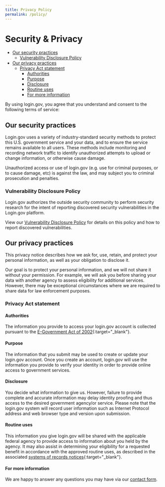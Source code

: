 ```yaml
---
title: Privacy Policy
permalink: /policy/
---
```


<div class="bg-white">
  <div class="container cntnr-wide pb3" markdown="1">

Security & Privacy
==================

<!-- MarkdownTOC depth="6" autolink="true" bracket="round" -->

- [Our security practices](#our-security-practices)
  - [Vulnerability Disclosure Policy](#vulnerability-disclosure-policy)
- [Our privacy practices](#our-privacy-practices)
  - [Privacy Act statement](#privacy-act-statement)
    - [Authorities](#authorities)
    - [Purpose](#purpose)
    - [Disclosure](#disclosure)
    - [Routine uses](#routine-uses)
    - [For more information](#for-more-information)

<!-- /MarkdownTOC -->

By using login.gov, you agree that you understand and consent to the
following terms of service:

Our security practices
----------------------

Login.gov uses a variety of industry-standard security methods to
protect this U.S. government service and your data, and to ensure the
service remains available to all users. These methods include monitoring
and recording network traffic to identify unauthorized attempts to
upload or change information, or otherwise cause damage.

Unauthorized access or use of login.gov (e.g. use for criminal purposes,
or to cause damage, etc) is against the law, and may subject you to
criminal prosecution and penalties.

### Vulnerability Disclosure Policy

Login.gov authorizes the outside security community to perform security research for the intent of reporting discovered security vulnerabilities in the Login.gov platform.

View our [Vulnerability Disclosure Policy](https://18f.gsa.gov/vulnerability-disclosure-policy/) for details on this policy and how to report discovered vulnerabilities.

Our privacy practices
---------------------

This privacy notice describes how we ask for, use, retain, and protect
your personal information, as well as your obligation to disclose it.

Our goal is to protect your personal information, and we will not share
it without your permission. For example, we will ask you before sharing
your data with another agency to assess eligibility for additional
services. However, there may be exceptional circumstances where we are
required to share data for law enforcement purposes.

### Privacy Act statement

#### Authorities

The information you provide to access your login.gov account is
collected pursuant to the [E-Government Act of
2002](https://www.gpo.gov/fdsys/pkg/PLAW-107publ347/html/PLAW-107publ347.htm){:target="_blank"}.

#### Purpose

The information that you submit may be used to create or update your
login.gov account. Once you create an account, login.gov will use the
information you provide to verify your identity in order to provide
online access to government services.

#### Disclosure

You decide what information to give us. However, failure to provide
complete and accurate information may delay identity proofing and thus
access to the desired government agency/or service. Please note that the
login.gov system will record user information such as Internet Protocol
address and web browser type and version upon submission.

#### Routine uses

This information you give login.gov will be shared with the applicable
federal agency to provide access to information about you held by the
agency. It may also assist in determining your eligibility for a
requested benefit in accordance with the approved routine uses, as
described in the associated [systems of records
notices](https://www.federalregister.gov/documents/2017/01/19/2017-01174/privacy-act-of-1974-notice-of-a-new-system-of-records){:target="_blank"}.

#### For more information

We are happy to answer any questions you may have via our [contact
form](/contact).

  </div>
</div>

